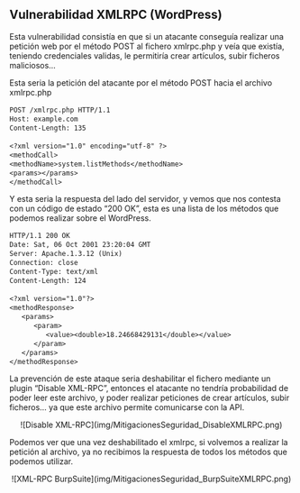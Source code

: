 ## Vulnerabilidad XMLRPC (WordPress)

Esta vulnerabilidad consistía en que si un atacante conseguía realizar una petición web por el método POST al fichero xmlrpc.php y veía que existía, teniendo credenciales validas, le permitiría crear artículos, subir ficheros maliciosos…

Esta seria la petición del atacante por el método POST hacia el archivo xmlrpc.php

``` title="Request al archivo xmlrpc.php"
POST /xmlrpc.php HTTP/1.1
Host: example.com
Content-Length: 135

<?xml version="1.0" encoding="utf-8" ?>
<methodCall>
<methodName>system.listMethods</methodName>
<params></params>
</methodCall>
```

Y esta seria la respuesta del lado del servidor, y vemos que nos contesta con un código de estado “200 OK”, esta es una lista de los métodos que podemos realizar sobre el WordPress.

``` title="Respuesta del servidor"
HTTP/1.1 200 OK
Date: Sat, 06 Oct 2001 23:20:04 GMT
Server: Apache.1.3.12 (Unix)
Connection: close
Content-Type: text/xml
Content-Length: 124

<?xml version="1.0"?>
<methodResponse>
   <params>
      <param>
         <value><double>18.24668429131</double></value>
      </param>
   </params>
</methodResponse>
```
La prevención de este ataque seria deshabilitar el fichero mediante un plugin “Disable XML-RPC”, entonces el atacante no tendría probabilidad de poder leer este archivo, y poder realizar peticiones de crear artículos, subir ficheros… ya que este archivo permite comunicarse con la API.

<center>
![Disable XML-RPC](img/MitigacionesSeguridad_DisableXMLRPC.png)
</center>

Podemos ver que una vez deshabilitado el xmlrpc, si volvemos a realizar la petición al archivo, ya no recibimos la respuesta de todos los métodos que podemos utilizar.

<center>
![XML-RPC BurpSuite](img/MitigacionesSeguridad_BurpSuiteXMLRPC.png)
</center>